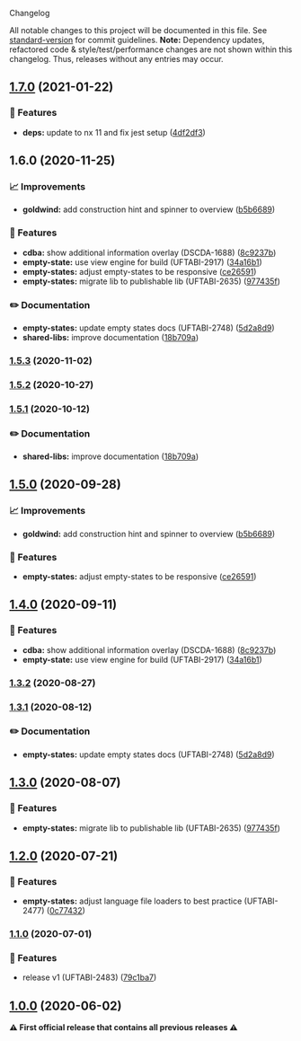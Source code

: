  Changelog

All notable changes to this project will be documented in this file. See [standard-version](https://github.com/conventional-changelog/standard-version) for commit guidelines.
**Note:** Dependency updates, refactored code & style/test/performance changes are not shown within this changelog. Thus, releases without any entries may occur.

## [1.7.0](///compare/empty-states-v1.7.0...empty-states-v1.6.0) (2021-01-22)


### 🎸 Features

* **deps:** update to nx 11 and fix jest setup ([4df2df3](///commit/4df2df38f8a3fa29abae9b9f736e7d237344541b))

## 1.6.0 (2020-11-25)


### 📈 Improvements

* **goldwind:** add construction hint and spinner to overview ([b5b6689](///commit/b5b66896aeb1edaf1410c50a6bef1c7335f028e0))


### 🎸 Features

* **cdba:** show additional information overlay (DSCDA-1688) ([8c9237b](///commit/8c9237ba56c4bfb29ff9c7790bfbbebe53e8dc56))
* **empty-state:** use view engine for build (UFTABI-2917) ([34a16b1](///commit/34a16b189b73e97dd86d10bbf936a836468ac0f3))
* **empty-states:** adjust empty-states to be responsive ([ce26591](///commit/ce265911614a2e6b7e95b82f3c94b270a98eee47))
* **empty-states:** migrate lib to publishable lib (UFTABI-2635) ([977435f](///commit/977435f2481c68dcb842cbe3f3aaa93302e0175d))


### ✏️ Documentation

* **empty-states:** update empty states docs (UFTABI-2748) ([5d2a8d9](///commit/5d2a8d9b90172eea026e4368fefb4baf434b3d75))
* **shared-libs:** improve documentation ([18b709a](///commit/18b709a184a4ff7c2c342620bfec4a297831ae6e))

### [1.5.3](///compare/v1.9.0...v1.5.3) (2020-11-02)

### [1.5.2](https://gitlab.schaeffler.com/frontend-schaeffler/schaeffler-frontend/compare/v1.9.0...v1.5.2) (2020-10-27)

### [1.5.1](///compare/v1.7.0...v1.5.1) (2020-10-12)


### ✏️ Documentation

* **shared-libs:** improve documentation ([18b709a](///commit/18b709a184a4ff7c2c342620bfec4a297831ae6e))

## [1.5.0](///compare/v1.6.0...v1.5.0) (2020-09-28)


### 📈 Improvements

* **goldwind:** add construction hint and spinner to overview ([b5b6689](///commit/b5b66896aeb1edaf1410c50a6bef1c7335f028e0))


### 🎸 Features

* **empty-states:** adjust empty-states to be responsive ([ce26591](///commit/ce265911614a2e6b7e95b82f3c94b270a98eee47))

## [1.4.0](///compare/v1.5.0...v1.4.0) (2020-09-11)


### 🎸 Features

* **cdba:** show additional information overlay (DSCDA-1688) ([8c9237b](///commit/8c9237ba56c4bfb29ff9c7790bfbbebe53e8dc56))
* **empty-state:** use view engine for build (UFTABI-2917) ([34a16b1](///commit/34a16b189b73e97dd86d10bbf936a836468ac0f3))

### [1.3.2](///compare/v1.4.0...v1.3.2) (2020-08-27)

### [1.3.1](///compare/v1.3.0...v1.3.1) (2020-08-12)


### ✏️ Documentation

* **empty-states:** update empty states docs (UFTABI-2748) ([5d2a8d9](///commit/5d2a8d9b90172eea026e4368fefb4baf434b3d75))

## [1.3.0](///compare/v1.2.0...v1.3.0) (2020-08-07)


### 🎸 Features

* **empty-states:** migrate lib to publishable lib (UFTABI-2635) ([977435f](///commit/977435f2481c68dcb842cbe3f3aaa93302e0175d))

## [1.2.0](https://gitlab.schaeffler.com/frontend-schaeffler/schaeffler-frontend/compare/v1.1.0...v1.2.0) (2020-07-21)


### 🎸 Features

* **empty-states:** adjust language file loaders to best practice (UFTABI-2477) ([0c77432](https://gitlab.schaeffler.com/frontend-schaeffler/schaeffler-frontend/commit/0c77432220b228e35108494de32872e3d8b7fcb8))

### [1.1.0](https://gitlab.schaeffler.com/frontend-schaeffler/schaeffler-frontend/compare/v1.0.0...v1.1.0) (2020-07-01)


### 🎸 Features

* release v1 (UFTABI-2483) ([79c1ba7](https://gitlab.schaeffler.com/frontend-schaeffler/schaeffler-frontend/commit/79c1ba7c6c1af8ccd909083d91fffbe0ae017ebb))

## [1.0.0](https://gitlab.schaeffler.com/frontend-schaeffler/schaeffler-frontend/compare/v0.5.0...v1.0.0) (2020-06-02)

**⚠ First official release that contains all previous releases ⚠**